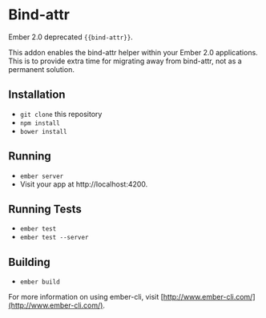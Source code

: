 # Bind-attr

Ember 2.0 deprecated `{{bind-attr}}`.

This addon enables the bind-attr helper within your Ember 2.0 applications.  This is to provide extra time for migrating away from bind-attr, not as a permanent solution.

## Installation

* `git clone` this repository
* `npm install`
* `bower install`

## Running

* `ember server`
* Visit your app at http://localhost:4200.

## Running Tests

* `ember test`
* `ember test --server`

## Building

* `ember build`

For more information on using ember-cli, visit [http://www.ember-cli.com/](http://www.ember-cli.com/).
